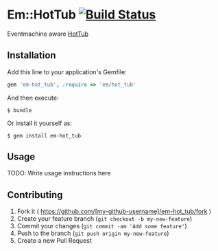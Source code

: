 # Em::HotTub [![Build Status](https://travis-ci.org/JoshMcKin/em-hot_tub.svg)](https://travis-ci.org/JoshMcKin/em-hot_tub)

Eventmachine aware [HotTub](https://github.com/JoshMcKin/hot_tub)

## Installation

Add this line to your application's Gemfile:

```ruby
gem 'em-hot_tub', :require => 'em/hot_tub'
```

And then execute:

    $ bundle

Or install it yourself as:

    $ gem install em-hot_tub

## Usage

TODO: Write usage instructions here

## Contributing

1. Fork it ( https://github.com/[my-github-username]/em-hot_tub/fork )
2. Create your feature branch (`git checkout -b my-new-feature`)
3. Commit your changes (`git commit -am 'Add some feature'`)
4. Push to the branch (`git push origin my-new-feature`)
5. Create a new Pull Request
